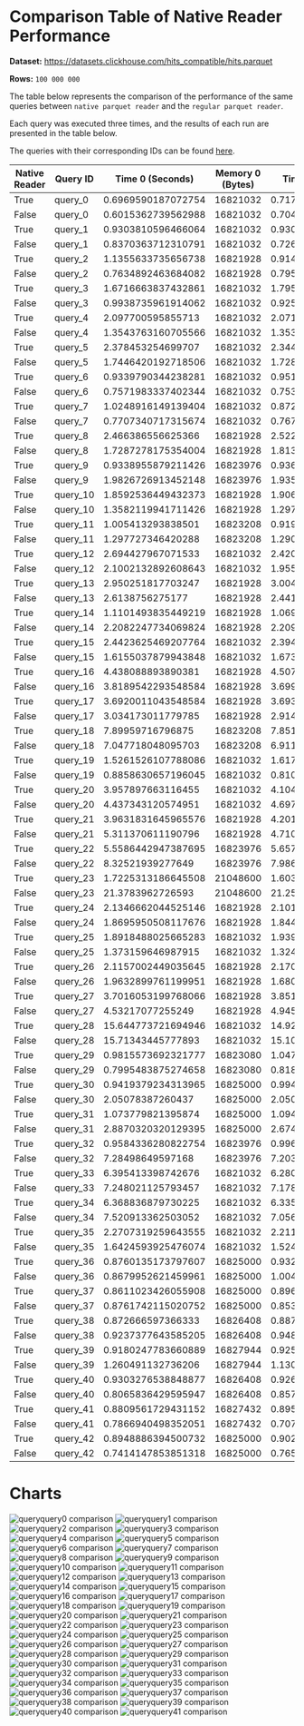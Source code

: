 # Comparison Table of Native Reader Performance

**Dataset:** https://datasets.clickhouse.com/hits_compatible/hits.parquet

**Rows:** `100 000 000`

The table below represents the comparison of the performance of the same queries between `native parquet reader` and the `regular parquet reader`.

Each query was executed three times, and the results of each run are presented in the table below.

The queries with their corresponding IDs can be found [here](https://github.com/Altinity/clickhouse-regression/blob/run_bloom_filter_tests/parquet/performance/results/native_reader/queries/queries.md).

| Native Reader | Query ID | Time 0 (Seconds)             | Memory 0 (Bytes) | Time 1 (Seconds)             | Memory 1 (Bytes) | Time 2 (Seconds)             | Memory 2 (Bytes) |
|---------------|----------|--------------------|----------|--------------------|----------|--------------------|----------|
| True          | query_0  | 0.6969590187072754 | 16821032 | 0.7177548408508301 | 16821032 | 0.7146885395050049 | 16821032 |
| False         | query_0  | 0.6015362739562988 | 16821032 | 0.7046184539794922 | 16821032 | 0.635699987411499  | 16821032 |
| True          | query_1  | 0.9303810596466064 | 16821032 | 0.9305911064147949 | 16821032 | 1.0797734260559082 | 16821032 |
| False         | query_1  | 0.8370363712310791 | 16821032 | 0.7264528274536133 | 16821032 | 0.784374475479126  | 16821032 |
| True          | query_2  | 1.1355633735656738 | 16821928 | 0.9143581390380859 | 16821928 | 0.9568731784820557 | 16821928 |
| False         | query_2  | 0.7634892463684082 | 16821928 | 0.7956645488739014 | 16821928 | 0.8908843994140625 | 16821928 |
| True          | query_3  | 1.6716663837432861 | 16821032 | 1.7954044342041016 | 16821032 | 1.6576027870178223 | 16821032 |
| False         | query_3  | 0.9938735961914062 | 16821032 | 0.9253945350646973 | 16821032 | 0.9293172359466553 | 16821032 |
| True          | query_4  | 2.097700595855713  | 16821032 | 2.071321725845337  | 16821032 | 2.1146860122680664 | 16821032 |
| False         | query_4  | 1.3543763160705566 | 16821032 | 1.3537359237670898 | 16821032 | 1.3169939517974854 | 16821032 |
| True          | query_5  | 2.378453254699707  | 16821032 | 2.3442118167877197 | 16821032 | 2.3864126205444336 | 16821032 |
| False         | query_5  | 1.7446420192718506 | 16821032 | 1.7280519008636475 | 16821032 | 1.7042944431304932 | 16821032 |
| True          | query_6  | 0.9339790344238281 | 16821032 | 0.951195240020752  | 16821032 | 0.97989821434021   | 16821032 |
| False         | query_6  | 0.7571983337402344 | 16821032 | 0.7531490325927734 | 16821032 | 0.7606682777404785 | 16821032 |
| True          | query_7  | 1.0248916149139404 | 16821032 | 0.8725428581237793 | 16821032 | 1.0573065280914307 | 16821032 |
| False         | query_7  | 0.7707340717315674 | 16821032 | 0.7676064968109131 | 16821032 | 0.6969935894012451 | 16821032 |
| True          | query_8  | 2.466386556625366  | 16821928 | 2.522296667098999  | 16821928 | 2.425503730773926  | 16821928 |
| False         | query_8  | 1.7287278175354004 | 16821928 | 1.8134198188781738 | 16821928 | 1.8101789951324463 | 16821928 |
| True          | query_9  | 0.9338955879211426 | 16823976 | 0.9360530376434326 | 16823976 | 0.9480109214782715 | 16823976 |
| False         | query_9  | 1.9826726913452148 | 16823976 | 1.9351279735565186 | 16823976 | 2.0143237113952637 | 16823976 |
| True          | query_10 | 1.8592536449432373 | 16821928 | 1.906087875366211  | 16821928 | 1.8454856872558594 | 16821928 |
| False         | query_10 | 1.3582119941711426 | 16821928 | 1.2974262237548828 | 16821928 | 1.3056623935699463 | 16821928 |
| True          | query_11 | 1.005413293838501  | 16823208 | 0.9191298484802246 | 16823208 | 0.9711008071899414 | 16823208 |
| False         | query_11 | 1.297727346420288  | 16823208 | 1.2909622192382812 | 16823208 | 1.345094919204712  | 16823208 |
| True          | query_12 | 2.694427967071533  | 16821032 | 2.4201602935791016 | 16821032 | 2.5625762939453125 | 16821032 |
| False         | query_12 | 2.1002132892608643 | 16821032 | 1.9552085399627686 | 16821032 | 2.045646905899048  | 16821032 |
| True          | query_13 | 2.950251817703247  | 16821928 | 3.0045249462127686 | 16821928 | 3.2354066371917725 | 16821928 |
| False         | query_13 | 2.6138756275177    | 16821928 | 2.4410438537597656 | 16821928 | 2.6609528064727783 | 16821928 |
| True          | query_14 | 1.1101493835449219 | 16821928 | 1.06913423538208   | 16821928 | 1.0042719841003418 | 16821928 |
| False         | query_14 | 2.2082247734069824 | 16821928 | 2.209164619445801  | 16821928 | 2.1200015544891357 | 16821928 |
| True          | query_15 | 2.4423625469207764 | 16821032 | 2.3945586681365967 | 16821032 | 2.4239397048950195 | 16821032 |
| False         | query_15 | 1.6155037879943848 | 16821032 | 1.673156976699829  | 16821032 | 1.6285412311553955 | 16821032 |
| True          | query_16 | 4.438088893890381  | 16821928 | 4.507529258728027  | 16821928 | 4.536947965621948  | 16821928 |
| False         | query_16 | 3.8189542293548584 | 16821928 | 3.6991055011749268 | 16821928 | 3.903766632080078  | 16821928 |
| True          | query_17 | 3.6920011043548584 | 16821928 | 3.6930689811706543 | 16821928 | 3.6741669178009033 | 16821928 |
| False         | query_17 | 3.034173011779785  | 16821928 | 2.9144716262817383 | 16821928 | 3.0793278217315674 | 16821928 |
| True          | query_18 | 7.89959716796875   | 16823208 | 7.851152658462524  | 16823208 | 7.762021541595459  | 16823208 |
| False         | query_18 | 7.047718048095703  | 16823208 | 6.911838054656982  | 16823208 | 7.035710573196411  | 16823208 |
| True          | query_19 | 1.5261526107788086 | 16821032 | 1.617201805114746  | 16821032 | 1.5425150394439697 | 16821032 |
| False         | query_19 | 0.8858630657196045 | 16821032 | 0.8105359077453613 | 16821032 | 0.8411693572998047 | 16821032 |
| True          | query_20 | 3.957897663116455  | 16821032 | 4.104811906814575  | 16821032 | 3.71004056930542   | 16821032 |
| False         | query_20 | 4.437343120574951  | 16821032 | 4.697883129119873  | 16821032 | 4.527829647064209  | 16821032 |
| True          | query_21 | 3.9631831645965576 | 16821928 | 4.201467990875244  | 16821928 | 3.9530436992645264 | 16821928 |
| False         | query_21 | 5.311370611190796  | 16821928 | 4.710474252700806  | 16821928 | 4.932651519775391  | 16821928 |
| True          | query_22 | 5.5586442947387695 | 16823976 | 5.657460689544678  | 16823976 | 5.942174196243286  | 16823976 |
| False         | query_22 | 8.32521939277649   | 16823976 | 7.986260652542114  | 16823976 | 8.34261417388916   | 16823976 |
| True          | query_23 | 1.7225313186645508 | 21048600 | 1.6036028861999512 | 21048600 | 1.7464625835418701 | 21048600 |
| False         | query_23 | 21.3783962726593   | 21048600 | 21.25403118133545  | 21048600 | 22.298691272735596 | 21048600 |
| True          | query_24 | 2.1346662044525146 | 16821928 | 2.101935863494873  | 16821928 | 2.17741060256958   | 16821928 |
| False         | query_24 | 1.8695950508117676 | 16821928 | 1.844963788986206  | 16821928 | 1.8324646949768066 | 16821928 |
| True          | query_25 | 1.8918488025665283 | 16821032 | 1.9394145011901855 | 16821032 | 1.8465876579284668 | 16821032 |
| False         | query_25 | 1.373159646987915  | 16821032 | 1.3249506950378418 | 16821032 | 1.402803897857666  | 16821032 |
| True          | query_26 | 2.1157002449035645 | 16821928 | 2.1704695224761963 | 16821928 | 2.27347731590271   | 16821928 |
| False         | query_26 | 1.9632899761199951 | 16821928 | 1.6802408695220947 | 16821928 | 1.8268792629241943 | 16821928 |
| True          | query_27 | 3.7016053199768066 | 16821928 | 3.851496934890747  | 16821928 | 3.68499493598938   | 16821928 |
| False         | query_27 | 4.53217077255249   | 16821928 | 4.9457173347473145 | 16821928 | 4.7908337116241455 | 16821928 |
| True          | query_28 | 15.644773721694946 | 16821032 | 14.924829483032227 | 16821032 | 15.174883127212524 | 16821032 |
| False         | query_28 | 15.71343445777893  | 16821032 | 15.10931944847107  | 16821032 | 15.43964409828186  | 16821032 |
| True          | query_29 | 0.9815573692321777 | 16823080 | 1.0472784042358398 | 16823080 | 1.0126090049743652 | 16823080 |
| False         | query_29 | 0.7995483875274658 | 16823080 | 0.8180203437805176 | 16823080 | 0.7422363758087158 | 16823080 |
| True          | query_30 | 0.9419379234313965 | 16825000 | 0.9949803352355957 | 16825000 | 1.0450127124786377 | 16825000 |
| False         | query_30 | 2.05078387260437   | 16825000 | 2.050043821334839  | 16825000 | 2.1176795959472656 | 16825000 |
| True          | query_31 | 1.073779821395874  | 16825000 | 1.0941669940948486 | 16825000 | 0.9484691619873047 | 16825000 |
| False         | query_31 | 2.8870320320129395 | 16825000 | 2.6743388175964355 | 16825000 | 2.7964727878570557 | 16825000 |
| True          | query_32 | 0.9584336280822754 | 16823976 | 0.9962036609649658 | 16823976 | 0.9437699317932129 | 16823976 |
| False         | query_32 | 7.28498649597168   | 16823976 | 7.203861951828003  | 16823976 | 7.121806859970093  | 16823976 |
| True          | query_33 | 6.395413398742676  | 16821032 | 6.280280828475952  | 16821032 | 6.905294418334961  | 16821032 |
| False         | query_33 | 7.248021125793457  | 16821032 | 7.1789374351501465 | 16821032 | 7.4908952713012695 | 16821032 |
| True          | query_34 | 6.368836879730225  | 16821032 | 6.335352659225464  | 16821032 | 6.603154182434082  | 16821032 |
| False         | query_34 | 7.520913362503052  | 16821032 | 7.05668044090271   | 16821032 | 7.557462453842163  | 16821032 |
| True          | query_35 | 2.2707319259643555 | 16821032 | 2.2117600440979004 | 16821032 | 2.200141668319702  | 16821032 |
| False         | query_35 | 1.6424593925476074 | 16821032 | 1.5247564315795898 | 16821032 | 1.5250358581542969 | 16821032 |
| True          | query_36 | 0.8760135173797607 | 16825000 | 0.9327003955841064 | 16825000 | 0.8069372177124023 | 16825000 |
| False         | query_36 | 0.8679952621459961 | 16825000 | 1.004528284072876  | 16825000 | 0.9850358963012695 | 16825000 |
| True          | query_37 | 0.8611023426055908 | 16825000 | 0.8964910507202148 | 16825000 | 0.8571743965148926 | 16825000 |
| False         | query_37 | 0.8761742115020752 | 16825000 | 0.8532617092132568 | 16825000 | 0.9496283531188965 | 16825000 |
| True          | query_38 | 0.872666597366333  | 16826408 | 0.8875312805175781 | 16826408 | 0.8745834827423096 | 16826408 |
| False         | query_38 | 0.9237377643585205 | 16826408 | 0.9483535289764404 | 16826408 | 0.9547555446624756 | 16826408 |
| True          | query_39 | 0.9180247783660889 | 16827944 | 0.9258944988250732 | 16827944 | 0.8892874717712402 | 16827944 |
| False         | query_39 | 1.260491132736206  | 16827944 | 1.1306846141815186 | 16827944 | 1.165597677230835  | 16827944 |
| True          | query_40 | 0.9303276538848877 | 16826408 | 0.9265153408050537 | 16826408 | 0.8570261001586914 | 16826408 |
| False         | query_40 | 0.8065836429595947 | 16826408 | 0.8575839996337891 | 16826408 | 0.7369353771209717 | 16826408 |
| True          | query_41 | 0.8809561729431152 | 16827432 | 0.8951554298400879 | 16827432 | 0.8653810024261475 | 16827432 |
| False         | query_41 | 0.7866940498352051 | 16827432 | 0.7072455883026123 | 16827432 | 0.6724159717559814 | 16827432 |
| True          | query_42 | 0.8948886394500732 | 16825000 | 0.9026377201080322 | 16825000 | 0.9086430072784424 | 16825000 |
| False         | query_42 | 0.7414147853851318 | 16825000 | 0.7659671306610107 | 16825000 | 0.8209681510925293 | 16825000 |

# Charts

<img src="https://github.com/user-attachments/assets/89ec4dd6-67f1-44b3-b985-14b7a9ee3d03" alt="queryquery0 comparison"></img> <img src="https://github.com/user-attachments/assets/17f2c225-9dbc-4fdd-b465-6d1a71db68f5" alt="queryquery1 comparison"></img> <img src="https://github.com/user-attachments/assets/4e4045ee-0403-4c7c-8753-d38de80e77ec" alt="queryquery2 comparison"></img> <img src="https://github.com/user-attachments/assets/5c3c9ff6-33b2-4764-9572-33a72672e10c" alt="queryquery3 comparison"></img> <img src="https://github.com/user-attachments/assets/96ec22e6-6a84-4875-a58d-407b4f73cce4" alt="queryquery4 comparison"></img> <img src="https://github.com/user-attachments/assets/833dd073-cdb2-4883-98ec-0ba67f151455" alt="queryquery5 comparison"></img> <img src="https://github.com/user-attachments/assets/44235e50-0cbb-44c2-a323-f05fa0b1d2db" alt="queryquery6 comparison"></img> <img src="https://github.com/user-attachments/assets/addaf20b-ba37-4c0c-b7af-460ad7668128" alt="queryquery7 comparison"></img> <img src="https://github.com/user-attachments/assets/cf7577d8-6b4d-4a35-b9d4-1d279213c39c" alt="queryquery8 comparison"></img> <img src="https://github.com/user-attachments/assets/2ca331af-2d3d-4e5f-a7a0-b4789759ea05" alt="queryquery9 comparison"></img> <img src="https://github.com/user-attachments/assets/fe42e177-5452-4b16-b0b1-c7709b66163f" alt="queryquery10 comparison"></img> <img src="https://github.com/user-attachments/assets/3ccfb9c1-34bd-4457-a112-138878257545" alt="queryquery11 comparison"></img> <img src="https://github.com/user-attachments/assets/0fa60add-b81b-4722-885f-939722d770a3" alt="queryquery12 comparison"></img> <img src="https://github.com/user-attachments/assets/0ef0b49b-8009-4f9b-9369-fa1d7469eb8a" alt="queryquery13 comparison"></img> <img src="https://github.com/user-attachments/assets/35428af0-d0b2-40d4-8ea2-10cfcfec74b5" alt="queryquery14 comparison"></img> <img src="https://github.com/user-attachments/assets/18ae9fd7-22e4-4d7c-9185-5a49a669521e" alt="queryquery15 comparison"></img> <img src="https://github.com/user-attachments/assets/f25f804a-e7de-4e24-9b13-2fce44ca29da" alt="queryquery16 comparison"></img> <img src="https://github.com/user-attachments/assets/3f756409-fe1c-479e-969d-a36667d7672b" alt="queryquery17 comparison"></img> <img src="https://github.com/user-attachments/assets/8afdc602-eeea-4693-8c7b-5f46fd4480af" alt="queryquery18 comparison"></img> <img src="https://github.com/user-attachments/assets/6b5431c3-75de-40d1-9848-cfe92c66d1c7" alt="queryquery19 comparison"></img> <img src="https://github.com/user-attachments/assets/425e2705-72e5-4744-97cb-81b78694f1fc" alt="queryquery20 comparison"></img> <img src="https://github.com/user-attachments/assets/47523a24-de13-4a2b-9490-47439482b5d6" alt="queryquery21 comparison"></img> <img src="https://github.com/user-attachments/assets/850add61-1dfa-488d-b9a1-1eca671b3295" alt="queryquery22 comparison"></img> <img src="https://github.com/user-attachments/assets/c828be64-6cc1-49ef-9d5e-55b26d5b5f08" alt="queryquery23 comparison"></img> <img src="https://github.com/user-attachments/assets/3bcb1de3-a6c6-429e-a9c4-f013256bb0f7" alt="queryquery24 comparison"></img> <img src="https://github.com/user-attachments/assets/e1311f89-1c62-41a1-bfe1-bc0598381514" alt="queryquery25 comparison"></img> <img src="https://github.com/user-attachments/assets/5a7f245a-bd1c-413f-a3d7-dbb21b4d8ee3" alt="queryquery26 comparison"></img> <img src="https://github.com/user-attachments/assets/2bc50d5b-4802-442c-bf9d-26cbc1f51d21" alt="queryquery27 comparison"></img> <img src="https://github.com/user-attachments/assets/c6357125-f29f-4f97-ae15-e6b0e860d898" alt="queryquery28 comparison"></img> <img src="https://github.com/user-attachments/assets/e1f39ebd-554a-4195-8b27-6a836955545f" alt="queryquery29 comparison"></img> <img src="https://github.com/user-attachments/assets/fbc49786-8953-4008-9681-9a47a51677b0" alt="queryquery30 comparison"></img> <img src="https://github.com/user-attachments/assets/72f75afe-39e5-43d8-a849-94866000a2b3" alt="queryquery31 comparison"></img> <img src="https://github.com/user-attachments/assets/8ea86677-8dd3-4f04-9216-7d72c7cc27b6" alt="queryquery32 comparison"></img> <img src="https://github.com/user-attachments/assets/780f9411-c593-4521-9fe8-63c19bfbcb1b" alt="queryquery33 comparison"></img> <img src="https://github.com/user-attachments/assets/7446b3a9-0c4c-4775-b0d0-e00cf8bace9a" alt="queryquery34 comparison"></img> <img src="https://github.com/user-attachments/assets/2fbb67dc-8d2c-4764-875e-adeb647f585b" alt="queryquery35 comparison"></img> <img src="https://github.com/user-attachments/assets/76d23096-2984-4d12-8d8d-6a8296c0aae7" alt="queryquery36 comparison"></img> <img src="https://github.com/user-attachments/assets/e0c9b947-21f5-4678-93c6-dea550f720df" alt="queryquery37 comparison"></img> <img src="https://github.com/user-attachments/assets/a4d2e365-51da-4b91-8c21-d5e95dcc0116" alt="queryquery38 comparison"></img> <img src="https://github.com/user-attachments/assets/23cc6b8e-a20c-4b79-9a38-41e1ab77ef5d" alt="queryquery39 comparison"></img> <img src="https://github.com/user-attachments/assets/8dd76373-ab84-4b36-987a-55c28fe8218b" alt="queryquery40 comparison"></img> <img src="https://github.com/user-attachments/assets/c0a569ed-b776-4645-96e9-f8989420c49e" alt="queryquery41 comparison"></img>

